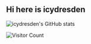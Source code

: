 ## Hi here is icydresden

![icydresden's GitHub stats](https://github-readme-stats.vercel.app/api?username=icydresden&show_icons=true&theme=tokyonight)

<!--
**icydresden/icydresden** is a ✨ _special_ ✨ repository because its `README.md` (this file) appears on your GitHub profile.

Here are some ideas to get you started:

- 🔭 I’m currently working on ...
- 🌱 I’m currently learning ...
- 👯 I’m looking to collaborate on ...
- 🤔 I’m looking for help with ...
- 💬 Ask me about ...
- 📫 How to reach me: ...
- 😄 Pronouns: ...
- ⚡ Fun fact: ...
-->

![Visitor Count](https://profile-counter.glitch.me/icydresden/count.svg)
